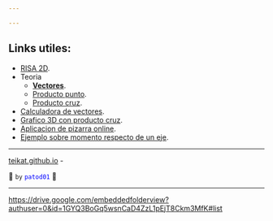 ```yaml
---

---
```


<link rel="icon" href="etc/icon.png">

## Links utiles:

- [RISA 2D][drive].
- Teoria
	- [**Vectores**][vec].
	- [Producto punto][xdot].
	- [Producto cruz][xcross].
- [Calculadora de vectores][vecal].
- [Grafico 3D con producto cruz][3dg].
- [Aplicacion de pizarra online][aww].
- [Ejemplo sobre momento respecto de un eje][ej].

---

[teikat.github.io][teikat] -

:ghost: `by` <span style="color: blue;">`patod01`</span> :ghost:

[teikat]: https://teikat.github.io

---

[drive]: https://drive.google.com/file/d/12XjRZyeIfgdpwkwTM1DipfNFrjWIATP5/view

https://drive.google.com/embeddedfolderview?authuser=0&id=1GYQ3BoGq5wsnCaD4ZzL1pEjT8Ckm3MfK#list

[vec]: https://es.wikipedia.org/wiki/Vector
[xdot]: https://es.wikipedia.org/wiki/Producto_escalar
[xcross]: https://es.wikipedia.org/wiki/Producto_vectorial
[vecal]: http://es.onlinemschool.com/math/assistance/vector/multiply1/
[3dg]: https://www.geogebra.org/m/B6Uz5yWf
[aww]: https://awwapp.com/
[ej]: https://www.uco.es/~me1leraj/momentos/lec01_1_5.htm
